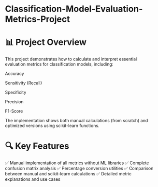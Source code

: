 # Classification-Model-Evaluation-Metrics-Project
# 📊 Project Overview
This project demonstrates how to calculate and interpret essential evaluation metrics for classification models, including:

Accuracy

Sensitivity (Recall)

Specificity

Precision

F1-Score

The implementation shows both manual calculations (from scratch) and optimized versions using scikit-learn functions.

# 🔍 Key Features
✅ Manual implementation of all metrics without ML libraries
✅ Complete confusion matrix analysis
✅ Percentage conversion utilities
✅ Comparison between manual and scikit-learn calculations
✅ Detailed metric explanations and use cases
